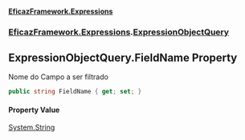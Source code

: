 #### [EficazFramework.Expressions](EficazFrameworkExpressions.md 'EficazFramework Expressions')
### [EficazFramework.Expressions](EficazFrameworkExpressions.md#EficazFramework.Expressions 'EficazFramework.Expressions').[ExpressionObjectQuery](EficazFramework.Expressions/ExpressionObjectQuery.md 'EficazFramework.Expressions.ExpressionObjectQuery')

## ExpressionObjectQuery.FieldName Property

Nome do Campo a ser filtrado

```csharp
public string FieldName { get; set; }
```

#### Property Value
[System.String](https://docs.microsoft.com/en-us/dotnet/api/System.String 'System.String')